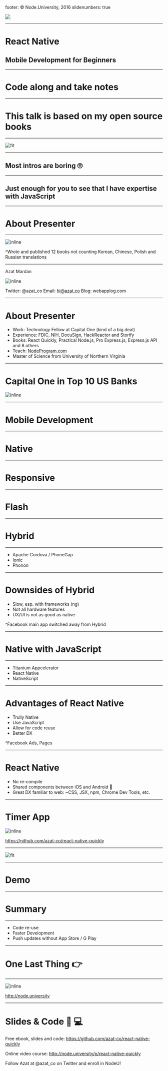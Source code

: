 footer: © Node.University, 2016
slidenumbers: true


![](images/react-native-quickly.png)

---

# React Native
## Mobile Development for Beginners

---

# Code along and take notes


---


# This talk is based on my open source books

---

![fit](images/react-native-quickly.png)

---

## Most intros are boring 🙄

---

## Just enough for you to see that I have expertise with JavaScript

---

# About Presenter

---

![inline](images/azats-books-covers.png)

^Wrote and published 12 books not counting Korean, Chinese, Polish and Russian translations

---

Azat Mardan

![inline](images/azat.jpeg)

Twitter: @azat_co
Email: hi@azat.co
Blog: webapplog.com

---

# About Presenter

* Work: Technology Fellow at Capital One (kind of a big deal)
* Experience: FDIC, NIH, DocuSign, HackReactor and Storify
* Books: React Quickly, Practical Node.js, Pro Express.js, Express.js API and 8 others
* Teach: [NodeProgram.com](http://NodeProgram.com)
* Master of Science from University of Northern Virginia


---

# Capital One in Top 10 US Banks

![inline](images/commercial.gif)

---

# Mobile Development

---

# Native

---

# Responsive

---

# Flash

---

# Hybrid

---

* Apache Cordova / PhoneGap
* Ionic
* Phonon

---

# Downsides of Hybrid

* Slow, esp. with frameworks (ng)
* Not all hardware features
* UX/UI is not as good as native

^Facebook main app switched away from Hybrid

---

# Native with JavaScript

---

* Titanium Appcelerator
* React Native
* NativeScript


---

# Advantages of React Native

* Trully Native
* Use JavaScript
* Allow for code reuse
* Better DX

^Facebook Ads, Pages

---

# React Native

* No re-compile
* Shared components between iOS and Android 💙
* Great DX familiar to web: ~CSS, JSX, npm, Chrome Dev Tools, etc.

---

# Timer App

![inline](images/timer.png)

<https://github.com/azat-co/react-native-quickly>

---

![fit](images/timer.png)


---

# Demo

---

# Summary

---

* Code re-use
* Faster Development
* Push updates without App Store / G Play

---

# One Last Thing 👉

---

![inline](images/nu.png)

<http://node.university>

---

# Slides & Code :page_facing_up: 💻

Free ebook, slides and code: <https://github.com/azat-co/react-native-quickly>

Online video course: <http://node.university/p/react-native-quickly>

Follow Azat at @azat_co on Twitter and enroll in NodeU!